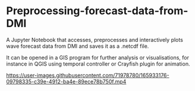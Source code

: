 # Preprocessing-forecast-data-from-DMI

A Jupyter Notebook that accesses, preprocesses and interactively plots wave forecast data from DMI and saves it as a .netcdf file. 

It can be opened in a GIS program for further analysis or visualisations, for instance in QGIS using temporal controller or Crayfish plugin for animation.

https://user-images.githubusercontent.com/71978780/165933176-09798335-c39e-4912-ba4e-89ece78b750f.mp4


